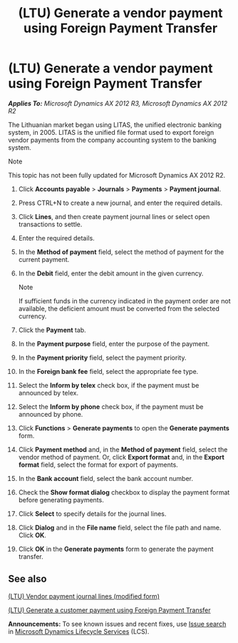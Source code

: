﻿---
title: (LTU) Generate a vendor payment using Foreign Payment Transfer
TOCTitle: (LTU) Generate a vendor payment using Foreign Payment Transfer
ms:assetid: 48a34ef1-42c6-4505-be92-f2969c3da799
ms:mtpsurl: https://technet.microsoft.com/en-us/library/JJ665067(v=AX.60)
ms:contentKeyID: 49386650
ms.date: 04/18/2014
mtps_version: v=AX.60
---

# (LTU) Generate a vendor payment using Foreign Payment Transfer 


_**Applies To:** Microsoft Dynamics AX 2012 R3, Microsoft Dynamics AX 2012 R2_

The Lithuanian market began using LITAS, the unified electronic banking system, in 2005. LITAS is the unified file format used to export foreign vendor payments from the company accounting system to the banking system.


> [!NOTE]
> <P>This topic has not been fully updated for Microsoft Dynamics AX 2012 R2.</P>



1.  Click **Accounts payable** \> **Journals** \> **Payments** \> **Payment journal**.

2.  Press CTRL+N to create a new journal, and enter the required details.

3.  Click **Lines**, and then create payment journal lines or select open transactions to settle.

4.  Enter the required details.

5.  In the **Method of payment** field, select the method of payment for the current payment.

6.  In the **Debit** field, enter the debit amount in the given currency.
    

    > [!NOTE]
    > <P>If sufficient funds in the currency indicated in the payment order are not available, the deficient amount must be converted from the selected currency.</P>



7.  Click the **Payment** tab.

8.  In the **Payment purpose** field, enter the purpose of the payment.

9.  In the **Payment priority** field, select the payment priority.

10. In the **Foreign bank fee** field, select the appropriate fee type.

11. Select the **Inform by telex** check box, if the payment must be announced by telex.

12. Select the **Inform by phone** check box, if the payment must be announced by phone.

13. Click **Functions** \> **Generate payments** to open the **Generate payments** form.

14. Click **Payment method** and, in the **Method of payment** field, select the vendor method of payment. Or, click **Export format** and, in the **Export format** field, select the format for export of payments.

15. In the **Bank account** field, select the bank account number.

16. Check the **Show format dialog** checkbox to display the payment format before generating payments.

17. Click **Select** to specify details for the journal lines.

18. Click **Dialog** and in the **File name** field, select the file path and name. Click **OK**.

19. Click **OK** in the **Generate payments** form to generate the payment transfer.

## See also

[(LTU) Vendor payment journal lines (modified form)](https://technet.microsoft.com/en-us/library/jj665107\(v=ax.60\))

[(LTU) Generate a customer payment using Foreign Payment Transfer](ltu-generate-a-customer-payment-using-foreign-payment-transfer.md)

  
**Announcements:** To see known issues and recent fixes, use [Issue search](http://go.microsoft.com/fwlink/?linkid=389258) in [Microsoft Dynamics Lifecycle Services](http://go.microsoft.com/fwlink/?linkid=306505) (LCS).

